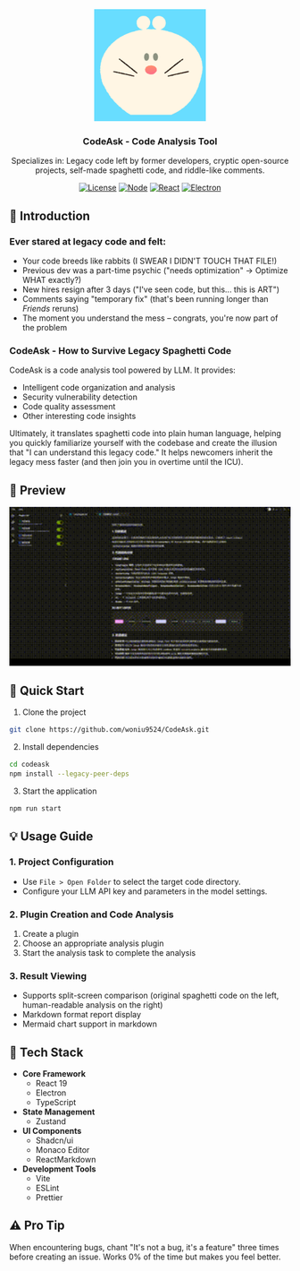 
<div align="center">
  <img src="images/icons/logo.png" alt="CodeAsk Logo" width="200"/>
  <h3>CodeAsk - Code Analysis Tool</h3>
  <p>Specializes in: Legacy code left by former developers, cryptic open-source projects, self-made spaghetti code, and riddle-like comments.</p>

</div>

<div align="center">

[![License](https://img.shields.io/badge/license-GNU-blue.svg)](LICENSE)
[![Node](https://img.shields.io/badge/node-%3E%3D16-brightgreen.svg)](https://nodejs.org)
[![React](https://img.shields.io/badge/react-%5E19.0.0-blue.svg)](https://reactjs.org/)
[![Electron](https://img.shields.io/badge/electron-latest-blueviolet.svg)](https://www.electronjs.org/)

</div>

## 📖 Introduction

### Ever stared at legacy code and felt:
- Your code breeds like rabbits (I SWEAR I DIDN'T TOUCH THAT FILE!)
- Previous dev was a part-time psychic ("needs optimization" → Optimize WHAT exactly?)
- New hires resign after 3 days ("I've seen code, but this... this is ART")
- Comments saying "temporary fix" (that's been running longer than _Friends_ reruns)
- The moment you understand the mess – congrats, you're now part of the problem

### CodeAsk - How to Survive Legacy Spaghetti Code
CodeAsk is a code analysis tool powered by LLM. It provides:
- Intelligent code organization and analysis
- Security vulnerability detection
- Code quality assessment
- Other interesting code insights

Ultimately, it translates spaghetti code into plain human language, helping you quickly familiarize yourself with the codebase and create the illusion that "I can understand this legacy code." It helps newcomers inherit the legacy mess faster (and then join you in overtime until the ICU).

## 🎥 Preview
<div align="center">
  <img src="images/demo-zh.gif" alt="CodeAsk Demo" width="800"/>
</div>

## 🚀 Quick Start
1. Clone the project
```bash
git clone https://github.com/woniu9524/CodeAsk.git
```
2. Install dependencies
```bash
cd codeask
npm install --legacy-peer-deps
```
3. Start the application
```bash
npm run start
```

## 💡 Usage Guide
### 1. Project Configuration
- Use `File > Open Folder` to select the target code directory.
- Configure your LLM API key and parameters in the model settings.

### 2. Plugin Creation and Code Analysis
1. Create a plugin
2. Choose an appropriate analysis plugin
3. Start the analysis task to complete the analysis

### 3. Result Viewing
- Supports split-screen comparison (original spaghetti code on the left, human-readable analysis on the right)
- Markdown format report display
- Mermaid chart support in markdown

## 🔧 Tech Stack
- **Core Framework**
    - React 19
    - Electron
    - TypeScript
- **State Management**
    - Zustand
- **UI Components**
    - Shadcn/ui
    - Monaco Editor
    - ReactMarkdown
- **Development Tools**
    - Vite
    - ESLint
    - Prettier

## ⚠️ Pro Tip
When encountering bugs, chant "It's not a bug, it's a feature" three times before creating an issue. Works 0% of the time but makes you feel better.
